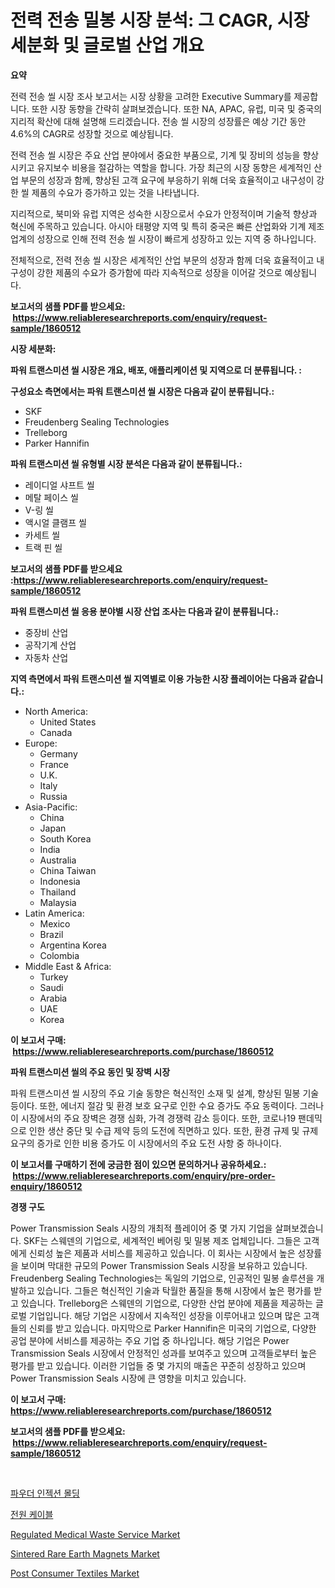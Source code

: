 <p><h1>전력 전송 밀봉 시장 분석: 그 CAGR, 시장 세분화 및 글로벌 산업 개요</h1></p><p><strong>요약</strong></p>
<p><p>전력 전송 씰 시장 조사 보고서는 시장 상황을 고려한 Executive Summary를 제공합니다. 또한 시장 동향을 간략히 살펴보겠습니다. 또한 NA, APAC, 유럽, 미국 및 중국의 지리적 확산에 대해 설명해 드리겠습니다. 전송 씰 시장의 성장률은 예상 기간 동안 4.6%의 CAGR로 성장할 것으로 예상됩니다.</p><p>전력 전송 씰 시장은 주요 산업 분야에서 중요한 부품으로, 기계 및 장비의 성능을 향상시키고 유지보수 비용을 절감하는 역할을 합니다. 가장 최근의 시장 동향은 세계적인 산업 부문의 성장과 함께, 향상된 고객 요구에 부응하기 위해 더욱 효율적이고 내구성이 강한 씰 제품의 수요가 증가하고 있는 것을 나타냅니다.</p><p>지리적으로, 북미와 유럽 지역은 성숙한 시장으로서 수요가 안정적이며 기술적 향상과 혁신에 주목하고 있습니다. 아시아 태평양 지역 및 특히 중국은 빠른 산업화와 기계 제조 업계의 성장으로 인해 전력 전송 씰 시장이 빠르게 성장하고 있는 지역 중 하나입니다. </p><p>전체적으로, 전력 전송 씰 시장은 세계적인 산업 부문의 성장과 함께 더욱 효율적이고 내구성이 강한 제품의 수요가 증가함에 따라 지속적으로 성장을 이어갈 것으로 예상됩니다.</p></p>
<p><strong>보고서의 샘플 PDF를 받으세요: &nbsp;<a href="https://www.reliableresearchreports.com/enquiry/request-sample/1860512">https://www.reliableresearchreports.com/enquiry/request-sample/1860512</a></strong></p>
<p><strong>시장 세분화:</strong></p>
<p><strong> 파워 트랜스미션 씰 시장은 개요, 배포, 애플리케이션 및 지역으로 더 분류됩니다. :</strong></p>
<p><strong>구성요소 측면에서는 파워 트랜스미션 씰 시장은 다음과 같이 분류됩니다.:</strong></p>
<p><ul><li>SKF</li><li>Freudenberg Sealing Technologies</li><li>Trelleborg</li><li>Parker Hannifin</li></ul></p>
<p><strong> 파워 트랜스미션 씰 유형별 시장 분석은 다음과 같이 분류됩니다.:</strong></p>
<p><ul><li>레이디얼 샤프트 씰</li><li>메탈 페이스 씰</li><li>V-링 씰</li><li>액시얼 클램프 씰</li><li>카세트 씰</li><li>트랙 핀 씰</li></ul></p>
<p><strong>보고서의 샘플 PDF를 받으세요 :<a href="https://www.reliableresearchreports.com/enquiry/request-sample/1860512">https://www.reliableresearchreports.com/enquiry/request-sample/1860512</a></strong></p>
<p><strong> 파워 트랜스미션 씰 응용 분야별 시장 산업 조사는 다음과 같이 분류됩니다.:</strong></p>
<p><ul><li>중장비 산업</li><li>공작기계 산업</li><li>자동차 산업</li></ul></p>
<p><strong>지역 측면에서 파워 트랜스미션 씰 지역별로 이용 가능한 시장 플레이어는 다음과 같습니다.:</strong></p>
<p><ul>
    <li>
        North America:
        <ul>
            <li>United States</li>
            <li>Canada</li>
        </ul>
    </li>
    <li>
        Europe:
        <ul>
            <li>Germany</li>
            <li>France</li>
            <li>U.K.</li>
            <li>Italy</li>
            <li>Russia</li>
        </ul>
    </li>
    <li>
        Asia-Pacific:
        <ul>
            <li>China</li>
            <li>Japan</li>
            <li>South Korea</li>
            <li>India</li>
            <li>Australia</li>
            <li>China Taiwan</li>
            <li>Indonesia</li>
            <li>Thailand</li>
            <li>Malaysia</li>
        </ul>
    </li>
    <li>
        Latin America:
        <ul>
            <li>Mexico</li>
            <li>Brazil</li>
            <li>Argentina Korea</li>
            <li>Colombia</li>
        </ul>
    </li>
    <li>
        Middle East & Africa:
        <ul>
            <li>Turkey</li>
            <li>Saudi</li>
            <li>Arabia</li>
            <li>UAE</li>
            <li>Korea</li>
        </ul>
    </li>
    </ul></p>
<p><strong>이 보고서 구매: &nbsp;<a href="https://www.reliableresearchreports.com/purchase/1860512">https://www.reliableresearchreports.com/purchase/1860512</a></strong></p>
<p><strong>파워 트랜스미션 씰의 주요 동인 및 장벽 시장</strong></p>
<p><p>파워 트랜스미션 씰 시장의 주요 기술 동향은 혁신적인 소재 및 설계, 향상된 밀봉 기술 등이다. 또한, 에너지 절감 및 환경 보호 요구로 인한 수요 증가도 주요 동력이다. 그러나 이 시장에서의 주요 장벽은 경쟁 심화, 가격 경쟁력 감소 등이다. 또한, 코로나19 팬데믹으로 인한 생산 중단 및 수급 제약 등의 도전에 직면하고 있다. 또한, 환경 규제 및 규제 요구의 증가로 인한 비용 증가도 이 시장에서의 주요 도전 사항 중 하나이다.</p></p>
<p><strong>이 보고서를 구매하기 전에 궁금한 점이 있으면 문의하거나 공유하세요.: &nbsp;<a href="https://www.reliableresearchreports.com/enquiry/pre-order-enquiry/1860512">https://www.reliableresearchreports.com/enquiry/pre-order-enquiry/1860512</a></strong></p>
<p><strong>경쟁 구도</strong></p>
<p><p>Power Transmission Seals 시장의 개최적 플레이어 중 몇 가지 기업을 살펴보겠습니다. SKF는 스웨덴의 기업으로, 세계적인 베어링 및 밀봉 제조 업체입니다. 그들은 고객에게 신뢰성 높은 제품과 서비스를 제공하고 있습니다. 이 회사는 시장에서 높은 성장률을 보이며 막대한 규모의 Power Transmission Seals 시장을 보유하고 있습니다. Freudenberg Sealing Technologies는 독일의 기업으로, 인공적인 밀봉 솔루션을 개발하고 있습니다. 그들은 혁신적인 기술과 탁월한 품질을 통해 시장에서 높은 평가를 받고 있습니다. Trelleborg은 스웨덴의 기업으로, 다양한 산업 분야에 제품을 제공하는 글로벌 기업입니다. 해당 기업은 시장에서 지속적인 성장을 이루어내고 있으며 많은 고객들의 신뢰를 받고 있습니다. 마지막으로 Parker Hannifin은 미국의 기업으로, 다양한 공업 분야에 서비스를 제공하는 주요 기업 중 하나입니다. 해당 기업은 Power Transmission Seals 시장에서 안정적인 성과를 보여주고 있으며 고객들로부터 높은 평가를 받고 있습니다. 이러한 기업들 중 몇 가지의 매출은 꾸준히 성장하고 있으며 Power Transmission Seals 시장에 큰 영향을 미치고 있습니다.</p></p>
<p><strong>이 보고서 구매: &nbsp; <a href="https://www.reliableresearchreports.com/purchase/1860512">https://www.reliableresearchreports.com/purchase/1860512</a></strong></p>
<p><strong>보고서의 샘플 PDF를 받으세요: &nbsp;<a href="https://www.reliableresearchreports.com/enquiry/request-sample/1860512">https://www.reliableresearchreports.com/enquiry/request-sample/1860512</a></strong><strong></strong></p>
<p>&nbsp;</p>
<p><p><a href="https://github.com/lzrvbyqzftro57/Market-Research-Report-List-1/blob/main/4564470192824.md">파우더 인젝션 몰딩</a></p><p><a href="https://github.com/vs019sa3m8x/Market-Research-Report-List-1/blob/main/9120646192825.md">전원 케이블</a></p><p><a href="https://issuu.com/reportprime-2/docs/regulated-medical-waste-service-market-size-2030.p">Regulated Medical Waste Service Market</a></p><p><a href="https://github.com/RoccoManning/Market-Research-Report-List-4/blob/main/sintered-rare-earth-magnets-market.md">Sintered Rare Earth Magnets Market</a></p><p><a href="https://issuu.com/reportprime-2/docs/post-consumer-textiles-market-size-2030.pptx">Post Consumer Textiles Market</a></p></p>